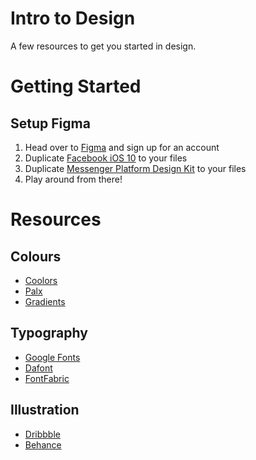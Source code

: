 # Intro to Design

A few resources to get you started in design.

# Getting Started

## Setup Figma

1. Head over to [Figma](http://figma.com/) and sign up for an account
1. Duplicate [Facebook iOS 10](https://www.figma.com/file/jkqPMA8VJX4OryEvIJvUSS/Facebook-iOS-10-Figma) to your files
1. Duplicate [Messenger Platform Design Kit](https://www.figma.com/file/coeJ1ZLsWVLGFtMAjH1Wy8jo/Messenger-Platform-Design-Kit-v1.0-Design-Kit) to your files 
1. Play around from there!

# Resources

## Colours
- [Coolors](https://coolors.co/app)
- [Palx](https://palx.jxnblk.com/)
- [Gradients](http://www.gradients.io/)

## Typography
- [Google Fonts](https://fonts.google.com/)
- [Dafont](https://www.dafont.com/)
- [FontFabric](http://www.fontfabric.com/)

## Illustration
- [Dribbble](http://dribbble.com)
- [Behance](http://behance.net)
